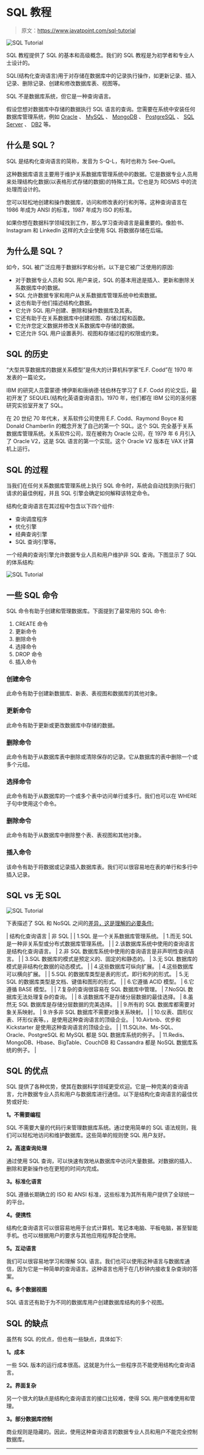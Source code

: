 # SQL 教程

> 原文：<https://www.javatpoint.com/sql-tutorial>

![SQL Tutorial](img/1f2f71af724a454cf2b4063fdf68238f.png)

SQL 教程提供了 SQL 的基本和高级概念。我们的 SQL 教程是为初学者和专业人士设计的。

SQL(结构化查询语言)用于对存储在数据库中的记录执行操作，如更新记录、插入记录、删除记录、创建和修改数据库表、视图等。

SQL 不是数据库系统，但它是一种查询语言。

假设您想对数据库中存储的数据执行 SQL 语言的查询。您需要在系统中安装任何数据库管理系统，例如 [Oracle](https://www.javatpoint.com/oracle-tutorial) 、 [MySQL](https://www.javatpoint.com/mysql-tutorial) 、 [MongoDB](https://www.javatpoint.com/mongodb-tutorial) 、 [PostgreSQL](https://www.javatpoint.com/postgresql-tutorial) 、 [SQL Server](https://www.javatpoint.com/sql-server-tutorial) 、 [DB2](https://www.javatpoint.com/db2-tutorial) 等。

## 什么是 SQL？

SQL 是结构化查询语言的简称，发音为 S-Q-L，有时也称为 See-Quell。

这种数据库语言主要用于维护关系数据库管理系统中的数据。它是数据专业人员用来处理结构化数据(以表格形式存储的数据)的特殊工具。它也是为 RDSMS 中的流处理而设计的。

您可以轻松地创建和操作数据库，访问和修改表的行和列等。这种查询语言在 1986 年成为 ANSI 的标准，1987 年成为 ISO 的标准。

如果你想在数据科学领域找到工作，那么学习查询语言是最重要的。像脸书、Instagram 和 LinkedIn 这样的大企业使用 SQL 将数据存储在后端。

## 为什么是 SQL？

如今，SQL 被广泛应用于数据科学和分析。以下是它被广泛使用的原因:

*   对于数据专业人员和 SQL 用户来说，SQL 的基本用途是插入、更新和删除关系数据库中的数据。
*   SQL 允许数据专家和用户从关系数据库管理系统中检索数据。
*   这也有助于他们描述结构化数据。
*   它允许 SQL 用户创建、删除和操作数据库及其表。
*   它还有助于在关系数据库中创建视图、存储过程和函数。
*   它允许您定义数据并修改关系数据库中存储的数据。
*   它还允许 SQL 用户设置表列、视图和存储过程的权限或约束。

## SQL 的历史

“大型共享数据库的数据关系模型”是伟大的计算机科学家“E.F. Codd”在 1970 年发表的一篇论文。

IBM 的研究人员雷蒙德·博伊斯和唐纳德·钱伯林在学习了 E.F. Codd 的论文后，最初开发了 SEQUEL(结构化英语查询语言)。1970 年，他们都在 IBM 公司的圣何塞研究实验室开发了 SQL。

在 20 世纪 70 年代末，关系软件公司使用 E.F. Codd、Raymond Boyce 和 Donald Chamberlin 的概念开发了自己的第一个 SQL。这个 SQL 完全基于关系数据库管理系统。关系软件公司，现在被称为 Oracle 公司，在 1979 年 6 月引入了 Oracle V2，这是 SQL 语言的第一个实现。这个 Oracle V2 版本在 VAX 计算机上运行。

## SQL 的过程

当我们在任何关系数据库管理系统上执行 SQL 命令时，系统会自动找到执行我们请求的最佳例程，并且 SQL 引擎会确定如何解释该特定命令。

结构化查询语言在其过程中包含以下四个组件:

*   查询调度程序
*   优化引擎
*   经典查询引擎
*   SQL 查询引擎等。

一个经典的查询引擎允许数据专业人员和用户维护非 SQL 查询。下图显示了 SQL 的体系结构:

![SQL Tutorial](img/d7d0e72160adc63be214ee7fb345eaa8.png)

## 一些 SQL 命令

SQL 命令有助于创建和管理数据库。下面提到了最常用的 SQL 命令:

1.  CREATE 命令
2.  更新命令
3.  删除命令
4.  选择命令
5.  DROP 命令
6.  插入命令

### 创建命令

此命令有助于创建新数据库、新表、表视图和数据库的其他对象。

### 更新命令

此命令有助于更新或更改数据库中存储的数据。

### 删除命令

此命令有助于从数据库表中删除或清除保存的记录。它从数据库的表中删除一个或多个元组。

### 选择命令

此命令有助于从数据库的一个或多个表中访问单行或多行。我们也可以在 WHERE 子句中使用这个命令。

### 删除命令

此命令有助于从数据库中删除整个表、表视图和其他对象。

### 插入命令

该命令有助于将数据或记录插入数据库表。我们可以很容易地在表的单行和多行中插入记录。

## SQL vs 无 SQL

![SQL Tutorial](img/24bde6315e74bea4132190bdd6ba80e3.png)

下表描述了 SQL 和 NoSQL 之间的[差异，这是理解的必要条件:](https://www.javatpoint.com/sql-vs-nosql)

| 结构化查询语言 | 非 SQL |
| 1.SQL 是一个关系数据库管理系统。 | 1.而无 SQL 是一种非关系型或分布式数据库管理系统。 |
| 2.该数据库系统中使用的查询语言是结构化查询语言。 | 2.非 SQL 数据库系统中使用的查询语言是非声明性查询语言。 |
| 3.SQL 数据库的模式是预定义的、固定的和静态的。 | 3.无 SQL 数据库的模式是非结构化数据的动态模式。 |
| 4.这些数据库可纵向扩展。 | 4.这些数据库可以横向扩展。 |
| 5.SQL 的数据库类型是表的形式，即行和列的形式。 | 5.无 SQL 的数据库类型是文档、键值和图形的形式。 |
| 6.它遵循 ACID 模型。 | 6.它遵循 BASE 模型。 |
| 7.复杂的查询很容易在 SQL 数据库中管理。 | 7.NoSQL 数据库无法处理复杂的查询。 |
| 8.该数据库不是存储分层数据的最佳选择。 | 8.虽然无 SQL 数据库是存储分层数据的完美选择。 |
| 9.所有的 SQL 数据库都需要对象关系映射。 | 9.许多非 SQL 数据库不需要对象关系映射。 |
| 10.仪表、圆形仪表、环形仪表等。，是使用这种查询语言的顶级企业。 | 10.Airbnb、优步和 Kickstarter 是使用这种查询语言的顶级企业。 |
| 11.SQLite、Ms-SQL、Oracle、PostgreSQL 和 MySQL 都是 SQL 数据库系统的例子。 | 11.Redis、MongoDB、Hbase、BigTable、CouchDB 和 Cassandra 都是 NoSQL 数据库系统的例子。 |

## SQL 的优点

SQL 提供了各种优势，使其在数据科学领域更受欢迎。它是一种完美的查询语言，允许数据专业人员和用户与数据库进行通信。以下是结构化查询语言的最佳优势或好处:

**1。不需要编程**

SQL 不需要大量的代码行来管理数据库系统。通过使用简单的 SQL 语法规则，我们可以轻松地访问和维护数据库。这些简单的规则使 SQL 用户友好。

**2。高速查询处理**

通过使用 SQL 查询，可以快速有效地从数据库中访问大量数据。对数据的插入、删除和更新操作也在更短的时间内完成。

**3。标准化语言**

SQL 遵循长期确立的 ISO 和 ANSI 标准，这些标准为其所有用户提供了全球统一的平台。

**4。便携性**

结构化查询语言可以很容易地用于台式计算机、笔记本电脑、平板电脑，甚至智能手机。也可以根据用户的要求与其他应用程序配合使用。

**5。互动语言**

我们可以很容易地学习和理解 SQL 语言。我们也可以使用这种语言与数据库通信，因为它是一种简单的查询语言。这种语言也用于在几秒钟内接收复杂查询的答案。

**6。多个数据视图**

SQL 语言还有助于为不同的数据库用户创建数据库结构的多个视图。

## SQL 的缺点

虽然有 SQL 的优点，但也有一些缺点，具体如下:

**1。成本**

一些 SQL 版本的运行成本很高。这就是为什么一些程序员不能使用结构化查询语言。

**2。界面复杂**

另一个很大的缺点是结构化查询语言的接口比较难，使得 SQL 用户很难使用和管理。

**3。部分数据库控制**

商业规则是隐藏的。因此，使用这种查询语言的数据专业人员和用户不能完全控制数据库。

* * *